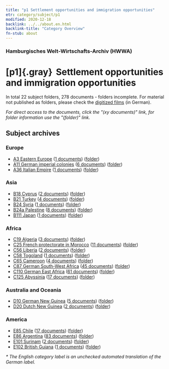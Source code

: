 ```yaml
---
title: "p1 Settlement opportunities and immigration opportunities"
etr: category/subject/p1
modified: 2020-12-18
backlink: ../../about.en.html
backlink-title: "Category Overview"
fn-stub: about
---
```


### Hamburgisches Welt-Wirtschafts-Archiv (HWWA)
# [p1]{.gray}&#8201; Settlement opportunities and immigration opportunities&#160; 





In total 22 subject folders, 278 documents - folders incomplete.
For material not published as folders, please check the [digitized films](/film/h1_sh) (in German).

_For direct access to the documents, click the "(xy documents)" link, for folder information use the "(folder)" link._

## Subject archives



### Europe

- [A3 Eastern Europe](../../../geo/about.en.html#A3) (<a href="https://dfg-viewer.de/show/?tx_dlf[id]=https://pm20.zbw.eu/mets/sh/1408xx/140896/1459xx/145914/public.mets.en.xml" target="_blank">1 documents</a>) ([folder](http://purl.org/pressemappe20/folder/sh/140896,145914))
- [A11 German imperial colonies](../../../geo/about.en.html#A11) (<a href="https://dfg-viewer.de/show/?tx_dlf[id]=https://pm20.zbw.eu/mets/sh/1409xx/140960/1459xx/145914/public.mets.en.xml" target="_blank">6 documents</a>) ([folder](http://purl.org/pressemappe20/folder/sh/140960,145914))
- [A36 Italian Empire](../../../geo/about.en.html#A36) (<a href="https://dfg-viewer.de/show/?tx_dlf[id]=https://pm20.zbw.eu/mets/sh/1410xx/141012/1459xx/145914/public.mets.en.xml" target="_blank">1 documents</a>) ([folder](http://purl.org/pressemappe20/folder/sh/141012,145914))

### Asia

- [B18 Cyprus](../../../geo/about.en.html#B18) (<a href="https://dfg-viewer.de/show/?tx_dlf[id]=https://pm20.zbw.eu/mets/sh/1410xx/141079/1459xx/145914/public.mets.en.xml" target="_blank">2 documents</a>) ([folder](http://purl.org/pressemappe20/folder/sh/141079,145914))
- [B21 Turkey](../../../geo/about.en.html#B21) (<a href="https://dfg-viewer.de/show/?tx_dlf[id]=https://pm20.zbw.eu/mets/sh/1411xx/141111/1459xx/145914/public.mets.en.xml" target="_blank">4 documents</a>) ([folder](http://purl.org/pressemappe20/folder/sh/141111,145914))
- [B24 Syria](../../../geo/about.en.html#B24) (<a href="https://dfg-viewer.de/show/?tx_dlf[id]=https://pm20.zbw.eu/mets/sh/1411xx/141114/1459xx/145914/public.mets.en.xml" target="_blank">1 documents</a>) ([folder](http://purl.org/pressemappe20/folder/sh/141114,145914))
- [B24a Palestine](../../../geo/about.en.html#B24a) (<a href="https://dfg-viewer.de/show/?tx_dlf[id]=https://pm20.zbw.eu/mets/sh/1411xx/141115/1459xx/145914/public.mets.en.xml" target="_blank">8 documents</a>) ([folder](http://purl.org/pressemappe20/folder/sh/141115,145914))
- [B111 Japan](../../../geo/about.en.html#B111) (<a href="https://dfg-viewer.de/show/?tx_dlf[id]=https://pm20.zbw.eu/mets/sh/1412xx/141272/1459xx/145914/public.mets.en.xml" target="_blank">1 documents</a>) ([folder](http://purl.org/pressemappe20/folder/sh/141272,145914))

### Africa

- [C19 Algeria](../../../geo/about.en.html#C19) (<a href="https://dfg-viewer.de/show/?tx_dlf[id]=https://pm20.zbw.eu/mets/sh/1413xx/141354/1459xx/145914/public.mets.en.xml" target="_blank">3 documents</a>) ([folder](http://purl.org/pressemappe20/folder/sh/141354,145914))
- [C25 French protectorate in Morocco](../../../geo/about.en.html#C25) (<a href="https://dfg-viewer.de/show/?tx_dlf[id]=https://pm20.zbw.eu/mets/sh/1413xx/141358/1459xx/145914/public.mets.en.xml" target="_blank">11 documents</a>) ([folder](http://purl.org/pressemappe20/folder/sh/141358,145914))
- [C56 Liberia](../../../geo/about.en.html#C56) (<a href="https://dfg-viewer.de/show/?tx_dlf[id]=https://pm20.zbw.eu/mets/sh/1414xx/141405/1459xx/145914/public.mets.en.xml" target="_blank">2 documents</a>) ([folder](http://purl.org/pressemappe20/folder/sh/141405,145914))
- [C58 Togoland](../../../geo/about.en.html#C58) (<a href="https://dfg-viewer.de/show/?tx_dlf[id]=https://pm20.zbw.eu/mets/sh/1414xx/141408/1459xx/145914/public.mets.en.xml" target="_blank">1 documents</a>) ([folder](http://purl.org/pressemappe20/folder/sh/141408,145914))
- [C65 Cameroon](../../../geo/about.en.html#C65) (<a href="https://dfg-viewer.de/show/?tx_dlf[id]=https://pm20.zbw.eu/mets/sh/1414xx/141410/1459xx/145914/public.mets.en.xml" target="_blank">4 documents</a>) ([folder](http://purl.org/pressemappe20/folder/sh/141410,145914))
- [C87 German South-West Africa](../../../geo/about.en.html#C87) (<a href="https://dfg-viewer.de/show/?tx_dlf[id]=https://pm20.zbw.eu/mets/sh/1414xx/141450/1459xx/145914/public.mets.en.xml" target="_blank">45 documents</a>) ([folder](http://purl.org/pressemappe20/folder/sh/141450,145914))
- [C110 German East Africa](../../../geo/about.en.html#C110) (<a href="https://dfg-viewer.de/show/?tx_dlf[id]=https://pm20.zbw.eu/mets/sh/1414xx/141471/1459xx/145914/public.mets.en.xml" target="_blank">61 documents</a>) ([folder](http://purl.org/pressemappe20/folder/sh/141471,145914))
- [C125 Abyssinia](../../../geo/about.en.html#C125) (<a href="https://dfg-viewer.de/show/?tx_dlf[id]=https://pm20.zbw.eu/mets/sh/1414xx/141482/1459xx/145914/public.mets.en.xml" target="_blank">17 documents</a>) ([folder](http://purl.org/pressemappe20/folder/sh/141482,145914))

### Australia and Oceania

- [D10 German New Guinea](../../../geo/about.en.html#D10) (<a href="https://dfg-viewer.de/show/?tx_dlf[id]=https://pm20.zbw.eu/mets/sh/1416xx/141601/1459xx/145914/public.mets.en.xml" target="_blank">5 documents</a>) ([folder](http://purl.org/pressemappe20/folder/sh/141601,145914))
- [D20 Dutch New Guinea](../../../geo/about.en.html#D20) (<a href="https://dfg-viewer.de/show/?tx_dlf[id]=https://pm20.zbw.eu/mets/sh/1416xx/141619/1459xx/145914/public.mets.en.xml" target="_blank">2 documents</a>) ([folder](http://purl.org/pressemappe20/folder/sh/141619,145914))

### America

- [E85 Chile](../../../geo/about.en.html#E85) (<a href="https://dfg-viewer.de/show/?tx_dlf[id]=https://pm20.zbw.eu/mets/sh/1416xx/141691/1459xx/145914/public.mets.en.xml" target="_blank">17 documents</a>) ([folder](http://purl.org/pressemappe20/folder/sh/141691,145914))
- [E86 Argentina](../../../geo/about.en.html#E86) (<a href="https://dfg-viewer.de/show/?tx_dlf[id]=https://pm20.zbw.eu/mets/sh/1416xx/141692/1459xx/145914/public.mets.en.xml" target="_blank">83 documents</a>) ([folder](http://purl.org/pressemappe20/folder/sh/141692,145914))
- [E101 Surinam](../../../geo/about.en.html#E101) (<a href="https://dfg-viewer.de/show/?tx_dlf[id]=https://pm20.zbw.eu/mets/sh/1416xx/141699/1459xx/145914/public.mets.en.xml" target="_blank">2 documents</a>) ([folder](http://purl.org/pressemappe20/folder/sh/141699,145914))
- [E102 British Guiana](../../../geo/about.en.html#E102) (<a href="https://dfg-viewer.de/show/?tx_dlf[id]=https://pm20.zbw.eu/mets/sh/1417xx/141700/1459xx/145914/public.mets.en.xml" target="_blank">1 documents</a>) ([folder](http://purl.org/pressemappe20/folder/sh/141700,145914))


_* The English category label is an unchecked automated translation of the German label._


